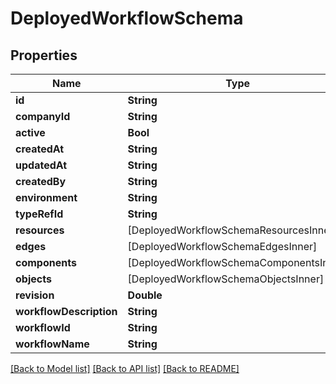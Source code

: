 # DeployedWorkflowSchema

## Properties
Name | Type | Description | Notes
------------ | ------------- | ------------- | -------------
**id** | **String** |  | 
**companyId** | **String** |  | 
**active** | **Bool** |  | 
**createdAt** | **String** |  | 
**updatedAt** | **String** |  | 
**createdBy** | **String** |  | 
**environment** | **String** |  | 
**typeRefId** | **String** |  | 
**resources** | [DeployedWorkflowSchemaResourcesInner] |  | [optional] 
**edges** | [DeployedWorkflowSchemaEdgesInner] |  | 
**components** | [DeployedWorkflowSchemaComponentsInner] |  | 
**objects** | [DeployedWorkflowSchemaObjectsInner] |  | [optional] 
**revision** | **Double** |  | 
**workflowDescription** | **String** |  | 
**workflowId** | **String** |  | 
**workflowName** | **String** |  | 

[[Back to Model list]](../README.md#documentation-for-models) [[Back to API list]](../README.md#documentation-for-api-endpoints) [[Back to README]](../README.md)


